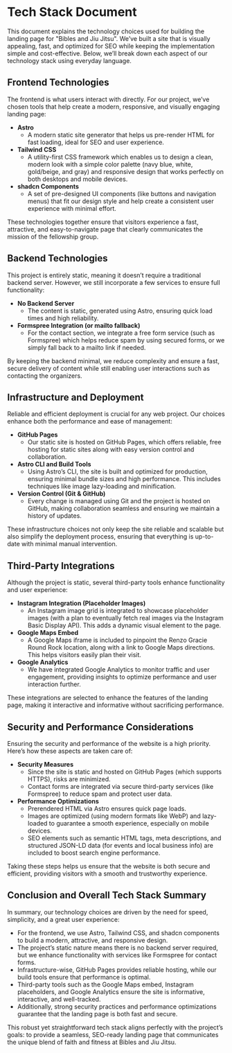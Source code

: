 # Tech Stack Document

This document explains the technology choices used for building the landing page for "Bibles and Jiu Jitsu". We’ve built a site that is visually appealing, fast, and optimized for SEO while keeping the implementation simple and cost-effective. Below, we’ll break down each aspect of our technology stack using everyday language.

## Frontend Technologies

The frontend is what users interact with directly. For our project, we’ve chosen tools that help create a modern, responsive, and visually engaging landing page:

- **Astro**
  - A modern static site generator that helps us pre-render HTML for fast loading, ideal for SEO and user experience.
- **Tailwind CSS**
  - A utility-first CSS framework which enables us to design a clean, modern look with a simple color palette (navy blue, white, gold/beige, and gray) and responsive design that works perfectly on both desktops and mobile devices.
- **shadcn Components**
  - A set of pre-designed UI components (like buttons and navigation menus) that fit our design style and help create a consistent user experience with minimal effort.

These technologies together ensure that visitors experience a fast, attractive, and easy-to-navigate page that clearly communicates the mission of the fellowship group.

## Backend Technologies

This project is entirely static, meaning it doesn’t require a traditional backend server. However, we still incorporate a few services to ensure full functionality:

- **No Backend Server**
  - The content is static, generated using Astro, ensuring quick load times and high reliability.
- **Formspree Integration (or mailto fallback)**
  - For the contact section, we integrate a free form service (such as Formspree) which helps reduce spam by using secured forms, or we simply fall back to a mailto link if needed.

By keeping the backend minimal, we reduce complexity and ensure a fast, secure delivery of content while still enabling user interactions such as contacting the organizers.

## Infrastructure and Deployment

Reliable and efficient deployment is crucial for any web project. Our choices enhance both the performance and ease of management:

- **GitHub Pages**
  - Our static site is hosted on GitHub Pages, which offers reliable, free hosting for static sites along with easy version control and collaboration.
- **Astro CLI and Build Tools**
  - Using Astro’s CLI, the site is built and optimized for production, ensuring minimal bundle sizes and high performance. This includes techniques like image lazy-loading and minification.
- **Version Control (Git & GitHub)**
  - Every change is managed using Git and the project is hosted on GitHub, making collaboration seamless and ensuring we maintain a history of updates.

These infrastructure choices not only keep the site reliable and scalable but also simplify the deployment process, ensuring that everything is up-to-date with minimal manual intervention.

## Third-Party Integrations

Although the project is static, several third-party tools enhance functionality and user experience:

- **Instagram Integration (Placeholder Images)**
  - An Instagram image grid is integrated to showcase placeholder images (with a plan to eventually fetch real images via the Instagram Basic Display API). This adds a dynamic visual element to the page.
- **Google Maps Embed**
  - A Google Maps iframe is included to pinpoint the Renzo Gracie Round Rock location, along with a link to Google Maps directions. This helps visitors easily plan their visit.
- **Google Analytics**
  - We have integrated Google Analytics to monitor traffic and user engagement, providing insights to optimize performance and user interaction further.

These integrations are selected to enhance the features of the landing page, making it interactive and informative without sacrificing performance.

## Security and Performance Considerations

Ensuring the security and performance of the website is a high priority. Here’s how these aspects are taken care of:

- **Security Measures**
  - Since the site is static and hosted on GitHub Pages (which supports HTTPS), risks are minimized.
  - Contact forms are integrated via secure third-party services (like Formspree) to reduce spam and protect user data.
- **Performance Optimizations**
  - Prerendered HTML via Astro ensures quick page loads.
  - Images are optimized (using modern formats like WebP) and lazy-loaded to guarantee a smooth experience, especially on mobile devices.
  - SEO elements such as semantic HTML tags, meta descriptions, and structured JSON-LD data (for events and local business info) are included to boost search engine performance.

Taking these steps helps us ensure that the website is both secure and efficient, providing visitors with a smooth and trustworthy experience.

## Conclusion and Overall Tech Stack Summary

In summary, our technology choices are driven by the need for speed, simplicity, and a great user experience:

- For the frontend, we use Astro, Tailwind CSS, and shadcn components to build a modern, attractive, and responsive design.
- The project’s static nature means there is no backend server required, but we enhance functionality with services like Formspree for contact forms.
- Infrastructure-wise, GitHub Pages provides reliable hosting, while our build tools ensure that performance is optimal.
- Third-party tools such as the Google Maps embed, Instagram placeholders, and Google Analytics ensure the site is informative, interactive, and well-tracked.
- Additionally, strong security practices and performance optimizations guarantee that the landing page is both fast and secure.

This robust yet straightforward tech stack aligns perfectly with the project’s goals: to provide a seamless, SEO-ready landing page that communicates the unique blend of faith and fitness at Bibles and Jiu Jitsu.